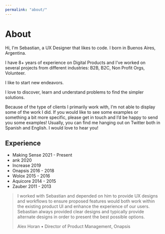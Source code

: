 ```yaml
---
permalink: "about/"
---
```


# About

Hi, I'm Sebastian, a UX Designer that likes to code. I born in Buenos Aires, Argentina.

I have 8+ years of experience on Digital Products and I've worked on several projects from different industries: B2B, B2C, Non Profit Orgs, Volunteer.

I like to start new endeavors.

I love to discover, learn and understand problems to find the simpler solutions.

Because of the type of clients I primarily work with, I’m not able to display some of the work I did. If you would like to see some examples or something a bit more specific, please get in touch and I’d be happy to send you some examples! Usually, you can find me hanging out on Twitter both in Spanish and English. I would love to hear you!

## Experience

- Making Sense 2021 - Present
- ank 2020
- Increase 2019
- Onapsis 2016 - 2018
- Wolox 2015 - 2016
- Aquicore 2014 - 2015
- Zauber 2011 - 2013

> I worked with Sebastian and depended on him to provide UX designs and workflows to ensure proposed features would both work within the existing product UI and enhance the experience of our users. Sebastian always provided clear designs and typically provide alternate designs in order to present the best possible options.
>
>Alex Horan • Director of Product Management, Onapsis

